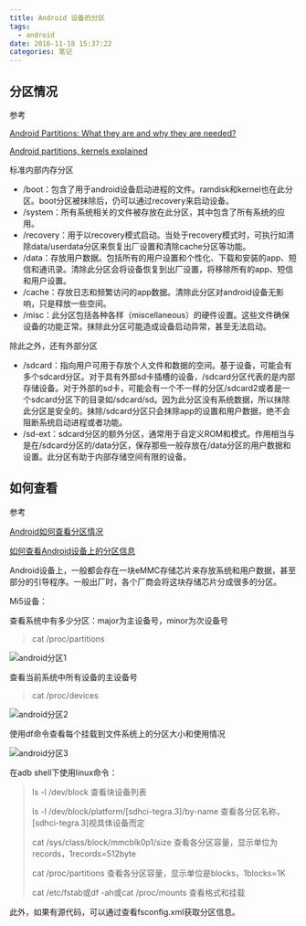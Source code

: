 ```yaml
---
title: Android 设备的分区
tags:
  - android
date: 2016-11-18 15:37:22
categories: 笔记
---
```


## 分区情况

参考

[Android Partitions: What they are and why they are needed?](http://donandroid.com/android-partitions-sdcard-boot-recovery-cache-data-system-misc-1043)

[Android partitions, kernels explained](http://androidforums.com/threads/android-partitions-kernels-explained.278898/)

标准内部内存分区

+ /boot：包含了用于android设备启动进程的文件。ramdisk和kernel也在此分区。boot分区被抹除后，仍可以通过recovery来启动设备。
+ /system：所有系统相关的文件被存放在此分区，其中包含了所有系统的应用。
+ /recovery：用于以recovery模式启动。当处于recovery模式时，可执行如清除data/userdata分区来恢复出厂设置和清除cache分区等功能。
+ /data：存放用户数据。包括所有的用户设置和个性化、下载和安装的app、短信和通讯录。清除此分区会将设备恢复到出厂设置，将移除所有的app、短信和用户设置。
+ /cache：存放日志和频繁访问的app数据。清除此分区对android设备无影响，只是释放一些空间。
+ /misc：此分区包括各种各样（miscellaneous）的硬件设置。这些文件确保设备的功能正常。抹除此分区可能造成设备启动异常，甚至无法启动。

除此之外，还有外部分区

+ /sdcard：指向用户可用于存放个人文件和数据的空间。基于设备，可能会有多个sdcard分区。对于具有外部sd卡插槽的设备，/sdcard分区代表的是内部存储设备。对于外部的sd卡，可能会有一个不一样的分区/sdcard2或者是一个sdcard分区下的目录如/sdcard/sd。因为此分区没有系统数据，所以抹除此分区是安全的。抹除/sdcard分区只会抹除app的设置和用户数据，绝不会阻断系统启动进程或者功能。
+ /sd-ext：sdcard分区的额外分区，通常用于自定义ROM和模式。作用相当与是在/sdcard分区的/data分区，保存那些一般存放在/data分区的用户数据和设置。此分区有助于内部存储空间有限的设备。

## 如何查看

参考

[Android如何查看分区情况](http://blog.csdn.net/isesar/article/details/19160915)

 [如何查看Android设备上的分区信息](http://blog.csdn.net/roland_sun/article/details/50969958)

Android设备上，一般都会存在一块eMMC存储芯片来存放系统和用户数据，甚至部分的引导程序。一般出厂时，各个厂商会将这块存储芯片分成很多的分区。

Mi5设备：

查看系统中有多少分区：major为主设备号，minor为次设备号

> cat /proc/partitions

![android分区1](photo\分区\android分区1.png)

查看当前系统中所有设备的主设备号

> cat /proc/devices

![android分区2](photo\分区\android分区2.png)

使用df命令查看每个挂载到文件系统上的分区大小和使用情况

![android分区3](photo\分区\android分区3.png)

在adb shell下使用linux命令：

> ls -l /dev/block 查看块设备列表
>
> ls -l /dev/block/platform/[sdhci-tegra.3]/by-name	查看各分区名称，[sdhci-tegra.3]视具体设备而定
>
> cat /sys/class/block/mmcblk0p1/size 查看各分区容量，显示单位为records，1records=512byte
>
> cat /proc/partitions 查看各分区容量，显示单位是blocks，1blocks=1K
>
> cat /etc/fstab或df -ah或cat /proc/mounts 查看格式和挂载

此外，如果有源代码，可以通过查看fsconfig.xml获取分区信息。



